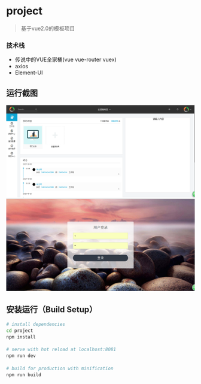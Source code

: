 # project

> 基于vue2.0的模板项目

### 技术栈
- 传说中的VUE全家桶(vue vue-router vuex)
- axios
- Element-UI

## 运行截图
![首页](https://github.com/mahuaide/project/raw/mahuaideBranch/screenshots/index.png)
![动图](https://github.com/mahuaide/project/raw/mahuaideBranch/screenshots/login.png)

## 安装运行（Build Setup）

``` bash
# install dependencies
cd project
npm install

# serve with hot reload at localhost:8081
npm run dev

# build for production with minification
npm run build
```
